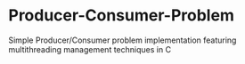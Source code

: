# Producer-Consumer-Problem
Simple Producer/Consumer problem implementation featuring multithreading management techniques in C
